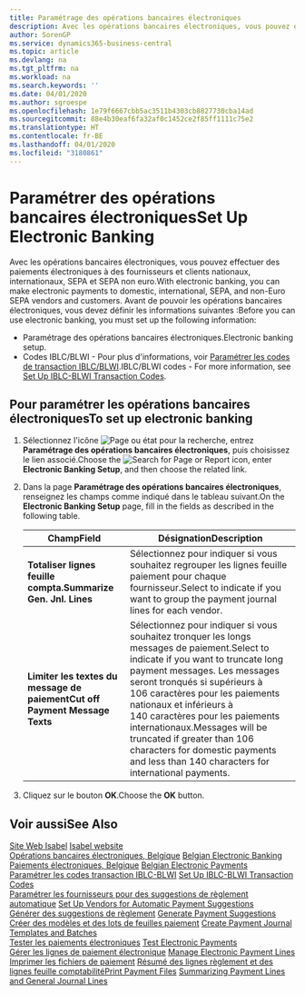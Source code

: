 ```yaml
---
title: Paramétrage des opérations bancaires électroniques
description: Avec les opérations bancaires électroniques, vous pouvez effectuer des paiements électroniques à des fournisseurs et clients nationaux, internationaux, SEPA et SEPA non euro.
author: SorenGP
ms.service: dynamics365-business-central
ms.topic: article
ms.devlang: na
ms.tgt_pltfrm: na
ms.workload: na
ms.search.keywords: ''
ms.date: 04/01/2020
ms.author: sgroespe
ms.openlocfilehash: 1e79f6667cbb5ac3511b4303cb8827730cba14ad
ms.sourcegitcommit: 88e4b30eaf6fa32af0c1452ce2f85ff1111c75e2
ms.translationtype: HT
ms.contentlocale: fr-BE
ms.lasthandoff: 04/01/2020
ms.locfileid: "3180861"
---
```

# <a name="set-up-electronic-banking"></a><span data-ttu-id="22805-103">Paramétrer des opérations bancaires électroniques</span><span class="sxs-lookup"><span data-stu-id="22805-103">Set Up Electronic Banking</span></span>
<span data-ttu-id="22805-104">Avec les opérations bancaires électroniques, vous pouvez effectuer des paiements électroniques à des fournisseurs et clients nationaux, internationaux, SEPA et SEPA non euro.</span><span class="sxs-lookup"><span data-stu-id="22805-104">With electronic banking, you can make electronic payments to domestic, international, SEPA, and non-Euro SEPA vendors and customers.</span></span> <span data-ttu-id="22805-105">Avant de pouvoir les opérations bancaires électroniques, vous devez définir les informations suivantes :</span><span class="sxs-lookup"><span data-stu-id="22805-105">Before you can use electronic banking, you must set up the following information:</span></span>  

- <span data-ttu-id="22805-106">Paramétrage des opérations bancaires électroniques.</span><span class="sxs-lookup"><span data-stu-id="22805-106">Electronic banking setup.</span></span>  
- <span data-ttu-id="22805-107">Codes IBLC/BLWI - Pour plus d'informations, voir [Paramétrer les codes de transaction IBLC/BLWI](how-to-set-up-iblc-blwi-transaction-codes.md).</span><span class="sxs-lookup"><span data-stu-id="22805-107">IBLC/BLWI codes - For more information, see [Set Up IBLC-BLWI Transaction Codes](how-to-set-up-iblc-blwi-transaction-codes.md).</span></span>  

## <a name="to-set-up-electronic-banking"></a><span data-ttu-id="22805-108">Pour paramétrer les opérations bancaires électroniques</span><span class="sxs-lookup"><span data-stu-id="22805-108">To set up electronic banking</span></span>  

1.  <span data-ttu-id="22805-109">Sélectionnez l'icône ![Page ou état pour la recherche](../../media/ui-search/search_small.png "Icône Page ou état pour la recherche"), entrez **Paramétrage des opérations bancaires électroniques**, puis choisissez le lien associé.</span><span class="sxs-lookup"><span data-stu-id="22805-109">Choose the ![Search for Page or Report](../../media/ui-search/search_small.png "Search for Page or Report icon") icon, enter **Electronic Banking Setup**, and then choose the related link.</span></span>  
2.  <span data-ttu-id="22805-110">Dans la page **Paramétrage des opérations bancaires électroniques**, renseignez les champs comme indiqué dans le tableau suivant.</span><span class="sxs-lookup"><span data-stu-id="22805-110">On the **Electronic Banking Setup** page, fill in the fields as described in the following table.</span></span>   

    |<span data-ttu-id="22805-111">Champ</span><span class="sxs-lookup"><span data-stu-id="22805-111">Field</span></span>|<span data-ttu-id="22805-112">Désignation</span><span class="sxs-lookup"><span data-stu-id="22805-112">Description</span></span>|  
    |---------------------------------|---------------------------------------|  
    |<span data-ttu-id="22805-113">**Totaliser lignes feuille compta.**</span><span class="sxs-lookup"><span data-stu-id="22805-113">**Summarize Gen. Jnl. Lines**</span></span>|<span data-ttu-id="22805-114">Sélectionnez pour indiquer si vous souhaitez regrouper les lignes feuille paiement pour chaque fournisseur.</span><span class="sxs-lookup"><span data-stu-id="22805-114">Select to indicate if you want to group the payment journal lines for each vendor.</span></span>|  
    |<span data-ttu-id="22805-115">**Limiter les textes du message de paiement**</span><span class="sxs-lookup"><span data-stu-id="22805-115">**Cut off Payment Message Texts**</span></span>|<span data-ttu-id="22805-116">Sélectionnez pour indiquer si vous souhaitez tronquer les longs messages de paiement.</span><span class="sxs-lookup"><span data-stu-id="22805-116">Select to indicate if you want to truncate long payment messages.</span></span> <span data-ttu-id="22805-117">Les messages seront tronqués si supérieurs à 106 caractères pour les paiements nationaux et inférieurs à 140 caractères pour les paiements internationaux.</span><span class="sxs-lookup"><span data-stu-id="22805-117">Messages will be truncated if greater than 106 characters for domestic payments and less than 140 characters for international payments.</span></span>|  
 
3.  <span data-ttu-id="22805-118">Cliquez sur le bouton **OK**.</span><span class="sxs-lookup"><span data-stu-id="22805-118">Choose the **OK** button.</span></span>  

## <a name="see-also"></a><span data-ttu-id="22805-119">Voir aussi</span><span class="sxs-lookup"><span data-stu-id="22805-119">See Also</span></span>  
 <span data-ttu-id="22805-120">[Site Web Isabel](https://go.microsoft.com/fwlink/?LinkId=210323) </span><span class="sxs-lookup"><span data-stu-id="22805-120">[Isabel website](https://go.microsoft.com/fwlink/?LinkId=210323) </span></span>  
 <span data-ttu-id="22805-121">[Opérations bancaires électroniques, Belgique](belgian-electronic-banking.md) </span><span class="sxs-lookup"><span data-stu-id="22805-121">[Belgian Electronic Banking](belgian-electronic-banking.md) </span></span>  
 <span data-ttu-id="22805-122">[Paiements électroniques, Belgique](belgian-electronic-payments.md) </span><span class="sxs-lookup"><span data-stu-id="22805-122">[Belgian Electronic Payments](belgian-electronic-payments.md) </span></span>  
 <span data-ttu-id="22805-123">[Paramétrer les codes transaction IBLC-BLWI](how-to-set-up-iblc-blwi-transaction-codes.md) </span><span class="sxs-lookup"><span data-stu-id="22805-123">[Set Up IBLC-BLWI Transaction Codes](how-to-set-up-iblc-blwi-transaction-codes.md) </span></span>  
 <span data-ttu-id="22805-124">[Paramétrer les fournisseurs pour des suggestions de règlement automatique](how-to-set-up-vendors-for-automatic-payment-suggestions.md) </span><span class="sxs-lookup"><span data-stu-id="22805-124">[Set Up Vendors for Automatic Payment Suggestions](how-to-set-up-vendors-for-automatic-payment-suggestions.md) </span></span>  
 <span data-ttu-id="22805-125">[Générer des suggestions de règlement](how-to-generate-payment-suggestions.md) </span><span class="sxs-lookup"><span data-stu-id="22805-125">[Generate Payment Suggestions](how-to-generate-payment-suggestions.md) </span></span>  
 <span data-ttu-id="22805-126">[Créer des modèles et des lots de feuilles paiement](how-to-create-payment-journal-templates-and-batches.md) </span><span class="sxs-lookup"><span data-stu-id="22805-126">[Create Payment Journal Templates and Batches](how-to-create-payment-journal-templates-and-batches.md) </span></span>  
 <span data-ttu-id="22805-127">[Tester les paiements électroniques](how-to-test-electronic-payments.md) </span><span class="sxs-lookup"><span data-stu-id="22805-127">[Test Electronic Payments](how-to-test-electronic-payments.md) </span></span>  
 <span data-ttu-id="22805-128">[Gérer les lignes de paiement électronique](how-to-manage-electronic-payment-lines.md) </span><span class="sxs-lookup"><span data-stu-id="22805-128">[Manage Electronic Payment Lines](how-to-manage-electronic-payment-lines.md) </span></span>  
 <span data-ttu-id="22805-129">[Imprimer les fichiers de paiement](how-to-print-payment-files.md) [Résumé des lignes règlement et des lignes feuille comptabilité](summarizing-payment-lines-and-general-journal-lines.md)</span><span class="sxs-lookup"><span data-stu-id="22805-129">[Print Payment Files](how-to-print-payment-files.md) [Summarizing Payment Lines and General Journal Lines](summarizing-payment-lines-and-general-journal-lines.md)</span></span>
